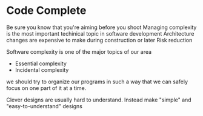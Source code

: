# Code Complete

Be sure you know that you're aiming before you shoot
Managing complexity is the most important techinical topic in software development
Architecture changes are expensive to make during construction or later
Risk reduction

Software complexity is one of the major topics of our area
- Essential complexity
- Incidental complexity

we should try to organize our programs in such a way that we can safely focus on one part of it at a time. 

 Clever designs are usually hard to understand. Instead make "simple" and "easy-to-understand" designs